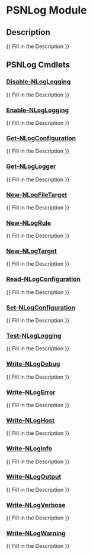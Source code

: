 ﻿---
Module Name: PSNLog
Module Guid: ff0a6f42-b535-47c5-8df8-f9adb9371198
Download Help Link: https://github.com/jhochwald/PSNLog//blob/master/docs/PSNLog.md
Help Version: 0.3.0
Locale: en-US
---

# PSNLog Module
## Description
{{ Fill in the Description }}

## PSNLog Cmdlets
### [Disable-NLogLogging](Disable-NLogLogging.md)
{{ Fill in the Description }}

### [Enable-NLogLogging](Enable-NLogLogging.md)
{{ Fill in the Description }}

### [Get-NLogConfiguration](Get-NLogConfiguration.md)
{{ Fill in the Description }}

### [Get-NLogLogger](Get-NLogLogger.md)
{{ Fill in the Description }}

### [New-NLogFileTarget](New-NLogFileTarget.md)
{{ Fill in the Description }}

### [New-NLogRule](New-NLogRule.md)
{{ Fill in the Description }}

### [New-NLogTarget](New-NLogTarget.md)
{{ Fill in the Description }}

### [Read-NLogConfiguration](Read-NLogConfiguration.md)
{{ Fill in the Description }}

### [Set-NLogConfiguration](Set-NLogConfiguration.md)
{{ Fill in the Description }}

### [Test-NLogLogging](Test-NLogLogging.md)
{{ Fill in the Description }}

### [Write-NLogDebug](Write-NLogDebug.md)
{{ Fill in the Description }}

### [Write-NLogError](Write-NLogError.md)
{{ Fill in the Description }}

### [Write-NLogHost](Write-NLogHost.md)
{{ Fill in the Description }}

### [Write-NLogInfo](Write-NLogInfo.md)
{{ Fill in the Description }}

### [Write-NLogOutput](Write-NLogOutput.md)
{{ Fill in the Description }}

### [Write-NLogVerbose](Write-NLogVerbose.md)
{{ Fill in the Description }}

### [Write-NLogWarning](Write-NLogWarning.md)
{{ Fill in the Description }}


